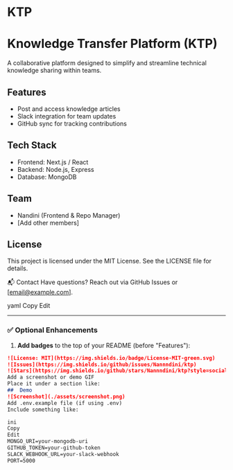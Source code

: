 # KTP
# Knowledge Transfer Platform (KTP)

A collaborative platform designed to simplify and streamline technical knowledge sharing within teams.

## Features
- Post and access knowledge articles
- Slack integration for team updates
- GitHub sync for tracking contributions

## Tech Stack
- Frontend: Next.js / React
- Backend: Node.js, Express
- Database: MongoDB

## Team
- Nandini (Frontend & Repo Manager)
- [Add other members]

## License
This project is licensed under the MIT License.
See the LICENSE file for details.

📬 Contact
Have questions? Reach out via GitHub Issues or [email@example.com].

yaml
Copy
Edit

---

### ✅ **Optional Enhancements**

1. **Add badges** to the top of your README (before "Features"):

```md
![License: MIT](https://img.shields.io/badge/License-MIT-green.svg)
![Issues](https://img.shields.io/github/issues/Nannndini/ktp)
![Stars](https://img.shields.io/github/stars/Nannndini/ktp?style=social)
Add a screenshot or demo GIF
Place it under a section like:
##  Demo
![Screenshot](./assets/screenshot.png)
Add .env.example file (if using .env)
Include something like:

ini
Copy
Edit
MONGO_URI=your-mongodb-uri
GITHUB_TOKEN=your-github-token
SLACK_WEBHOOK_URL=your-slack-webhook
PORT=5000
